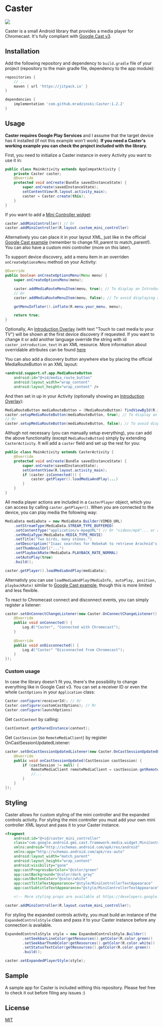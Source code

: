 # Caster
[![](https://jitpack.io/v/mradzinski/Caster.svg)](https://jitpack.io/#mradzinski/Caster)

Caster is a small Android library that provides a media player for Chromecast. It's fully compliant with [Google Cast v3][Cast_v3].
## Installation
Add the following repository and dependency to `build.gradle` file of your project (repository to the main gradle file, dependency to the app module):
```gradle
repositories {
    // ...
    maven { url 'https://jitpack.io' }
}

dependencies {
    implementation 'com.github.mradzinski:Caster:1.2.2'
}
```
## Usage
**Caster requires Google Play Services** and I assume that the target device has it installed (if not this example won't work).
**If you need a Caster's working example you can check the project included with the library.**

First, you need to initialize a Caster instance in every Activity you want to use it in:
```java
public class MainActivity extends AppCompatActivity {
    private Caster caster;
    @Override
    protected void onCreate(Bundle savedInstanceState) {
        super.onCreate(savedInstanceState);
        setContentView(R.layout.activity_main);
        caster = Caster.create(this);
    }
}
```
If you want to add a [Mini Controller widget][Mini_Controller_Info]:
```java
caster.addMiniController() // Or
caster.addMiniController(R.layout.custom_mini_controller)
```
Alternatively you can place it in your layout XML, just like in the official [Google Cast example][Mini_Controller_Implementation] (remember to change fill_parent to match_parent!).
You can also have a custom mini controller (more on this later).

To support device discovery, add a menu item in an overriden `onCreateOptionsMenu` method on your Activity:
```java
@Override
public boolean onCreateOptionsMenu(Menu menu) {
    super.onCreateOptionsMenu(menu);

    caster.addMediaRouteMenuItem(menu, true); // To display an Introductory Overlay
    // Or
    caster.addMediaRouteMenuItem(menu, false); // To avoid displaying an Introductory Overlay

    getMenuInflater().inflate(R.menu.your_menu, menu);

    return true;
}
```
Optionally, An [Introduction Overlay][Introduction_Overlay] (with text "Touch to cast media to your TV") will be shown
at the first device discovery if requested. If you want to change it or add another language override the string with
id `caster_introduction_text` in an XML resource. More information about overridable attributes can be found [here][Introductory]

You can also add a discovery button anywhere else by placing the official MediaRouteButton in an XML layout:
```xml
<android.support.v7.app.MediaRouteButton
    android:id="@+id/media_route_button"
    android:layout_width="wrap_content"
    android:layout_height="wrap_content" />
```
And then set in up in your Activity (optionally showing an [Introduction Overlay][Introduction_Overlay]):
```java
MediaRouteButton mediaRouteButton = (MediaRouteButton) findViewById(R.id.media_route_button);
caster.setupMediaRouteButton(mediaRouteButton, true); // To display an Introductory Overlay
// Or
caster.setupMediaRouteButton(mediaRouteButton, false); // To avoid displaying an Introductory Overlay
```
Althugh not necessary (you can manually setup everything), you can add the above functionality (except `MediaRouteButton`) simply by extending `CasterActivity`. It will add a `caster` field and set up the rest for you:
```java
public class MainActivity extends CasterActivity {
    @Override
    protected void onCreate(Bundle savedInstanceState) {
        super.onCreate(savedInstanceState);
        setContentView(R.layout.activity_main);
        if (caster.isConnected()) {
            caster.getPlayer().loadMediaAndPlay(...)
        }
    }
}
```
All media player actions are included in a `CasterPlayer` object, which you can access by calling `caster.getPlayer()`.
When you are connected to the device, you can play media the following way:
```java
MediaData mediaData = new MediaData.Builder(VIMEO_URL)
    .setStreamType(MediaData.STREAM_TYPE_BUFFERED)
    .setContentType("application/x-mpegURL") // Or "videos/mp4"... or any supported content type
    .setMediaType(MediaData.MEDIA_TYPE_MOVIE)
    .setTitle("Two birds, many stones.")
    .setDescription("Isaac searches for Rebekah to retrieve Arachnid's stolen XP.")
    .setThumbnailUrl("...")
    .setPlaybackRate(MediaData.PLAYBACK_RATE_NORMAL)
    .setAutoPlay(true)
    .build();

caster.getPlayer().loadMediaAndPlay(mediaData);
```
Alternativly you can use `loadMediaAndPlay(MediaInfo, autoPlay, position, playbackRate)` similar to [Google Cast example][Cast_load_media], though this is more limited and less flexible.

To react to Chromecast connect and disconnect events, you can simply register a listener:
```java
caster.setOnConnectChangeListener(new Caster.OnConnectChangeListener() {
    @Override
    public void onConnected() {
        Log.d("Caster", "Connected with Chromecast");
    }
    
    @Override
    public void onDisconnected() {
        Log.d("Caster" "Disconnected from Chromecast");
    }
});
```
### Custom usage
In case the library doesn't fit you, there's the possibility to change everything like in Google Cast v3.
You can set a receiver ID or even the whole `CastOptions` in your `Application` class:
```java
Caster.configure(receiverId); // Or
Caster.configure(customCastOptions); // Rr
Caster.configure(launchOptions)
```
Get `CastContext` by calling:
```java
CastContext.getSharedInstance(context);
```
Get `CastSession` (so `RemoteMediaClient`) by register OnCastSessionUpdatedListener:
```java
caster.setOnCastSessionUpdatedListener(new Caster.OnCastSessionUpdatedListener() {
    @Override
    public void onCastSessionUpdated(CastSession castSession) {
        if (castSession != null) {
            RemoteMediaClient remoteMediaClient = castSession.getRemoteMediaClient();
            //...
        }
    }
});
```
## Styling
Caster allows for custom styling of the mini controller and the expanded controls activity. For styling the mini controller
you must add your own mini controller XML layout and pass it to your Caster instance.
```xml
<fragment
    android:id="@+id/caster_mini_controller"
    class="com.google.android.gms.cast.framework.media.widget.MiniControllerFragment"
    xmlns:android="http://schemas.android.com/apk/res/android"
    xmlns:app="http://schemas.android.com/apk/res-auto"
    android:layout_width="match_parent"
    android:layout_height="wrap_content"
    android:visibility="gone"
    app:castProgressBarColor="@color/green"
    app:castBackground="@color/dark_gray"
    app:castButtonColor="@color/white"
    app:castTitleTextAppearance="@style/MiniControllerTextAppearace"
    app:castSubtitleTextAppearance="@style/MiniControllerTextAppearace"/>

    <!-- More styling props are available at https://developers.google.com/cast/docs/android_sender_advanced#customize-theme-mini-controller -->
```
```java
caster.addMiniController(R.layout.custom_mini_controller);
```
For styling the expanded controls activity, you must build an instance of the `ExpandedControlsStyle` class and pass it to
your Caster instance before any connection is available.
```java
ExpandedControlsStyle style = new ExpandedControlsStyle.Builder()
        .setSeekbarLineColor(getResources().getColor(R.color.green))
        .setSeekbarThumbColor(getResources().getColor(R.color.white))
        .setStatusTextColor(getResources().getColor(R.color.green))
        .build();

caster.setExpandedPlayerStyle(style);
```
## Sample
A sample app for Caster is included withing this repository. Please feel free to check it out before filing any issues :)

## License
[MIT][License]

[//]: #
   [Cast_v3]: <https://developers.google.com/cast/docs/developers>
   [Mini_Controller_Info]: <https://developers.google.com/cast/docs/design_checklist/sender#sender-mini-controller>
   [Mini_Controller_Implementation]: <https://developers.google.com/cast/docs/android_sender_integrate#add_mini_controller>
   [Cast_load_media]: <https://developers.google.com/cast/docs/android_sender_integrate#load_media>
   [Introduction_Overlay]: <https://developers.google.com/cast/docs/design_checklist/cast-button#prompting>
   [License]: <https://github.com/mradzinski/Caster/blob/master/LICENSE>
   [Introductory]: <https://developers.google.com/android/reference/com/google/android/gms/cast/framework/IntroductoryOverlay>
